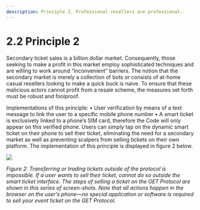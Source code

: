 ```yaml
---
description: Principle 2. Professional resellers are professional.
---
```


# 2.2 Principle 2

Secondary ticket sales is a billion dollar market. Consequently, those seeking to make a profit in this market employ sophisticated techniques and are willing to work around “inconvenient” barriers. The notion that the secondary market is merely a collection of bots or consists of at-home casual resellers looking to make a quick buck is naive. To ensure that these malicious actors cannot profit from a resale scheme, the measures set forth must be robust and foolproof.

Implementations of this principle:
• User verification by means of a text message to link the user to a specific mobile phone number
• A smart ticket is exclusively linked to a phone’s SIM card, therefore the Code will only appear on this verified phone. Users can simply tap on the dynamic smart ticket on their phone to sell their ticket, eliminating the need for a secondary market as well as preventing scalpers from selling tickets on their own platform. The implementation of this principle is displayed in figure 2 below.

![](../.gitbook/assets/image%20%282%29.png)

_Figure 2: Transferring or trading tickets outside of the protocol is impossible. If a user wants to sell their ticket, cannot do so outside the smart ticket interface. The steps of selling a ticket on the GET Protocol are shown in this series of screen-shots. Note that all actions happen in the browser on the user’s phone—no special application or software is required to sell your event ticket on the GET Protocol._

